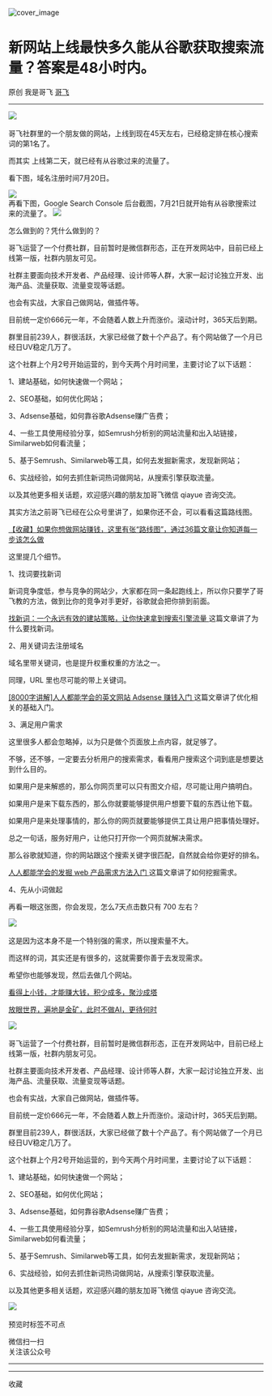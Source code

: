 ![cover_image](https://mmbiz.qpic.cn/sz_mmbiz_jpg/LBrX00GQeics1ibecbw8U6c6FsjQJlzqEjCibOmtAJiaZfibU8934mpibUibmlZ1PSwE0cETHzWeP4YoxtcuxlIwOJwhA/0?wx_fmt=jpeg)

#  新网站上线最快多久能从谷歌获取搜索流量？答案是48小时内。

原创  我是哥飞  [ 哥飞 ](javascript:void\(0\);)

__ _ _ _ _

![](https://mmbiz.qpic.cn/sz_mmbiz_jpg/LBrX00GQeics1ibecbw8U6c6FsjQJlzqEjtooNBCOAvRllsWOT7fa8XmBsVfBPI7tiaevZ8B9cO53rSZ4So2ywesw/640?wx_fmt=jpeg)
​

哥飞社群里的一个朋友做的网站，上线到现在45天左右，已经稳定排在核心搜索词的第1名了。

  

而其实  上线第二天，就已经有从谷歌过来的流量了。

  

看下图，域名注册时间7月20日。

![](https://mmbiz.qpic.cn/sz_mmbiz_jpg/LBrX00GQeics1ibecbw8U6c6FsjQJlzqEjADBeiccSztctx7J55VeafaLv9a9ic49TQCNQaccTicYobD5MiaILO6axZg/640?wx_fmt=jpeg)  
再看下图，Google Search Console 后台截图，7月21日​就开始有从谷歌搜索过来的流量了。
![](https://mmbiz.qpic.cn/sz_mmbiz_png/LBrX00GQeics1ibecbw8U6c6FsjQJlzqEjichnOgickMnEiaK6pbxFOvXxClDLUhIFj5HmeWc5YFN5S92tjgkvF4lzw/640?wx_fmt=png)
​

  

怎么做到的？凭什么做到的？

  

哥飞运营了一个付费社群，目前暂时是微信群形态，正在开发网站中，目前已经上线第一版，社群内朋友可见。

  

社群主要面向技术开发者、产品经理、设计师等人群，大家一起讨论独立开发、出海产品、流量获取、流量变现等话题。

  

也会有实战，大家自己做网站，做插件等。

  

目前统一定价666元一年，不会随着人数上升而涨价。滚动计时，365天后到期。

  

群里目前239人，群很活跃，大家已经做了数十个产品了。有个网站做了一个月已经日UV稳定几万了。

  

这个社群上个月2号开始运营的，到今天两个月时间里，主要讨论了以下话题：

  

1、建站基础，如何快速做一个网站；

  

2、SEO基础，如何优化网站；

  

3、Adsense基础，如何靠谷歌Adsense赚广告费；

  

4、一些工具使用经验分享，如Semrush分析别的网站流量和出入站链接，Similarweb如何看流量；

  

5、基于Semrush、Similarweb等工具，如何去发掘新需求，发现新网站；

  

6、实战经验，如何去抓住新词热词做网站，从搜索引擎获取流量。

  

以及其他更多相关话题，欢迎感兴趣的朋友加哥飞微信 qiayue 咨询交流。

  

其实方法之前哥飞已经在公众号里讲了，如果你还不会，可以看看这篇路线图。

  

[ 【收藏】如果你想做网站赚钱，这里有张“路线图”，通过36篇文章让你知道每一步该怎么做
](https://mp.weixin.qq.com/s?__biz=MjM5OTIzMzYyMA==&mid=2650079774&idx=1&sn=662bb441c636137a30fe04616bc4970e&scene=21#wechat_redirect)  

  

这里提几个细节。

  

1、找词要找新词

  

新词竞争度低，参与竞争的网站少，大家都在同一条起跑线上，所以你只要学了哥飞教的方法，做到比你的竞争对手更好，谷歌就会把你排到前面。

  

[ 找新词：一个永远有效的建站策略，让你快速拿到搜索引擎流量
](https://mp.weixin.qq.com/s?__biz=MjM5OTIzMzYyMA==&mid=2650079457&idx=1&sn=6a6b914a2685581ef26ef00cb8b19ee1&scene=21#wechat_redirect)
这篇文章讲了为什么要找新词。  

  

2、用关键词去注册域名

  

域名里带关键词，也是提升权重权重的方法之一。

  

同理，URL 里也尽可能的带上关键词。

  

[ [8000字讲解]人人都能学会的英文网站 Adsense 赚钱入门
](https://mp.weixin.qq.com/s?__biz=MjM5OTIzMzYyMA==&mid=2650079316&idx=1&sn=02cd11a4bee177343b05e6798913159b&scene=21#wechat_redirect)
这篇文章讲了优化相关的基础入门。  

  

3、满足用户需求

  

这里很多人都会忽略掉，以为只是做个页面放上点内容，就足够了。

  

不够，还不够，一定要去分析用户的搜索需求，看看用户搜索这个词到底是想要达到什么目的。

  

如果用户是来解惑的，那么你网页里可以只有图文介绍，尽可能让用户搞明白。

  

如果用户是来下载东西的，那么你就要能够提供用户想要下载的东西让他下载。

  

如果用户是来处理事情的，那么你的网页就要能够提供工具让用户把事情处理好。

  

总之一句话，服务好用户，让他只打开你一个网页就解决需求。

  

那么谷歌就知道，你的网站跟这个搜索关键字很匹配，自然就会给你更好的排名。

  

[ 人人都能学会的发掘 web 产品需求方法入门
](https://mp.weixin.qq.com/s?__biz=MjM5OTIzMzYyMA==&mid=2650079475&idx=1&sn=6d37631726b73f988d5c98b5d0ed3f87&scene=21#wechat_redirect)
这篇文章讲了如何挖掘需求。  

  

4、先从小词做起

  

再看一眼这张图，你会发现，怎么7天点击数只有 700 左右？

  

![](https://mmbiz.qpic.cn/sz_mmbiz_jpg/LBrX00GQeics1ibecbw8U6c6FsjQJlzqEjtooNBCOAvRllsWOT7fa8XmBsVfBPI7tiaevZ8B9cO53rSZ4So2ywesw/640?wx_fmt=jpeg)
​

  

这是因为这本身不是一个特别强的需求，所以搜索量不大。

  

而这样的词，其实还是有很多的，这就需要你善于去发现需求。

  

希望你也能够发现，然后去做几个网站。

  

[ 看得上小钱，才能赚大钱，积少成多，聚沙成塔
](https://mp.weixin.qq.com/s?__biz=MjM5OTIzMzYyMA==&mid=2650079868&idx=1&sn=41cd014948b25a581585aa3a4aff9446&scene=21#wechat_redirect)  

  

[ 放眼世界，遍地是金矿，此时不做AI，更待何时
](https://mp.weixin.qq.com/s?__biz=MjM5OTIzMzYyMA==&mid=2650080005&idx=1&sn=e93eaaf158008edc0ee998d6f7171df1&scene=21#wechat_redirect)  

  

![](https://mmbiz.qpic.cn/sz_mmbiz_png/LBrX00GQeics1ibecbw8U6c6FsjQJlzqEjPvGOZOae9Wa9shiaHB9KQzFCrpD9gJr7Kg7Jdl40YlLpDRmjxEqAgNA/640?wx_fmt=png)
​

  

哥飞运营了一个付费社群，目前暂时是微信群形态，正在开发网站中，目前已经上线第一版，社群内朋友可见。

  

社群主要面向技术开发者、产品经理、设计师等人群，大家一起讨论独立开发、出海产品、流量获取、流量变现等话题。

  

也会有实战，大家自己做网站，做插件等。

  

目前统一定价666元一年，不会随着人数上升而涨价。滚动计时，365天后到期。

  

群里目前239人，群很活跃，大家已经做了数十个产品了。有个网站做了一个月已经日UV稳定几万了。

  

这个社群上个月2号开始运营的，到今天两个月时间里，主要讨论了以下话题：

  

1、建站基础，如何快速做一个网站；

  

2、SEO基础，如何优化网站；

  

3、Adsense基础，如何靠谷歌Adsense赚广告费；

  

4、一些工具使用经验分享，如Semrush分析别的网站流量和出入站链接，Similarweb如何看流量；

  

5、基于Semrush、Similarweb等工具，如何去发掘新需求，发现新网站；

  

6、实战经验，如何去抓住新词热词做网站，从搜索引擎获取流量。

  

以及其他更多相关话题，欢迎感兴趣的朋友加哥飞微信 qiayue 咨询交流。

  

![](https://mmbiz.qpic.cn/sz_mmbiz_png/LBrX00GQeics1ibecbw8U6c6FsjQJlzqEjwia4P6pSzkYusuBNgZ6pAibeMpkunoUH8MZ1CI40wtBx2pV0NgTZibj2w/640?wx_fmt=png)
​

  

预览时标签不可点

微信扫一扫  
关注该公众号





****



****



  收藏

